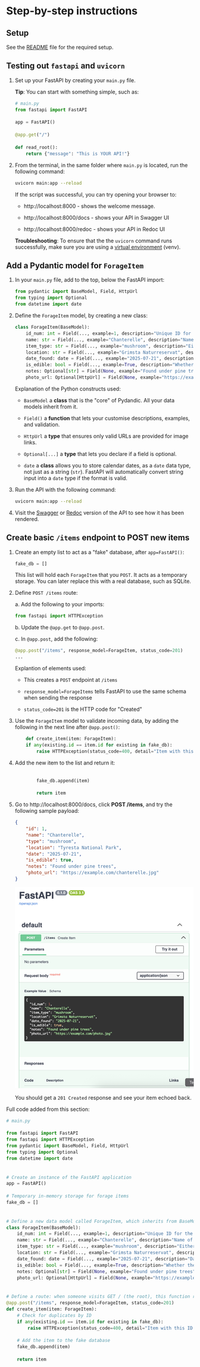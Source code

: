 # Step-by-step instructions

## Setup

See the [README](./README.md#setup) file for the required setup.

## Testing out `fastapi` and `uvicorn`

1. Set up your FastAPI by creating your `main.py` file.

    **Tip**: You can start with something simple, such as:

    ```python
    # main.py
    from fastapi import FastAPI

    app = FastAPI()

    @app.get("/")

    def read_root():
        return {"message": "This is YOUR API!"}
    ```

1. From the terminal, in the same folder where `main.py` is located, run the following command:

    ```bash
    uvicorn main:app --reload
    ````

    If the script was successful, you can try opening your browser to:

    * http://localhost:8000 - shows the welcome message.

    * http://localhost:8000/docs - shows your API in Swagger UI

    * http://localhost:8000/redoc - shows your API in Redoc UI

    **Troubleshooting**: To ensure that the the `uvicorn` command runs successfully, make sure you are using a [virtual environment](https://code.visualstudio.com/docs/python/tutorial-fastapi) (venv).


## Add a Pydantic model for `ForageItem`

1. In your `main.py` file, add to the top, below the FastAPI import:

    ```python
    from pydantic import BaseModel, Field, HttpUrl
    from typing import Optional
    from datetime import date
    ```
1. Define the `ForageItem` model, by creating a new class:

    ```python
    class ForageItem(BaseModel):
        id_num: int = Field(..., example=1, description="Unique ID for the item")
        name: str = Field(..., example="Chanterelle", description="Name of the mushroom or berry")
        item_type: str = Field(..., example="mushroom", description="Either 'mushroom' or 'berry'")
        location: str = Field(..., example="Grimsta Naturreservat", description="Where it was found")
        date_found: date = Field(..., example="2025-07-21", description="Date of the foraging event")
        is_edible: bool = Field(..., example=True, description="Whether the item is safe to eat")
        notes: Optional[str] = Field(None, example="Found under pine trees", description="Extra notes")
        photo_url: Optional[HttpUrl] = Field(None, example="https://example.com/photo.jpg" description="Optional image link")
    ```

    Explanation of the Python constructs used:

    * `BaseModel` a **class** that is the "core" of Pydandic. All your data models inherit from it.

    * `Field()` a **function** that lets your customise descriptions, examples, and validation.

    * `HttpUrl` a **type** that ensures only valid URLs are provided for image links.

    * `Optional[...]` a **type** that lets you declare if a field is optional.

    * `date` a **class** allows you to store calendar dates, as a `date` data type, not just as a string (`str`). FastAPI will automatically convert string input into a `date` type if the format is valid.

1. Run the API with the following command:

    ```bash
    uvicorn main:app --reload
    ````

1. Visit the [Swagger](http://localhost:8000/docs "http://localhost:8000/docs") or [Redoc](http://localhost:8000/redoc "http://localhost:8000/redoc") version of the API to see how it has been rendered.

## Create basic `/items` endpoint to **POST** new items

1. Create an empty list to act as a "fake" database, after `app=FastAPI()`:

    ```python
    fake_db = []
    ```

    This list will hold each `ForageItem` that you `POST`. It acts as a temporary storage. You can later replace this with a real database, such as SQLite.

1. Define `POST /items` route:

    a. Add the following to your imports:

    ```python
    from fastapi import HTTPException
    ```

    b. Update the `@app.get` to `@app.post`.

    c. In `@app.post`, add the following:

    ```python
    @app.post("/items", response_model=ForageItem, status_code=201)
    ...
    ```

    Explantion of elements used:

    * This creates a `POST` endpoint at `/items`

    * `response_model=ForageItems` tells FastAPI to use the same schema when sending the response

    * `status_code=201` is the HTTP code for "Created"

1. Use the `ForageItem` model to validate incoming data, by adding the following in the next line after `@app.post()`:

    ```python
        def create_item(item: ForageItem):
        if any(existing.id == item.id for existing in fake_db):
            raise HTTPException(status_code=400, detail="Item with this ID already exists.")


    ```

1. Add the new item to the list and return it:

    ```python

            fake_db.append(item)

            return item
    ```

1. Go to http://localhost:8000/docs, click **POST /items**, and try the following sample payload:

    ```json
    {
        "id": 1,
        "name": "Chanterelle",
        "type": "mushroom",
        "location": "Tyresta National Park",
        "date": "2025-07-21",
        "is_edible": true,
        "notes": "Found under pine trees",
        "photo_url": "https://example.com/chanterelle.jpg"
    }
    ```
    ![Add items endpoint to POST](./images/create_basic_items_post.png)

    You should get a ``201 Created`` response and see your item echoed back.


Full code added from this section:

```python
# main.py

from fastapi import FastAPI
from fastapi import HTTPException
from pydantic import BaseModel, Field, HttpUrl
from typing import Optional
from datetime import date


# Create an instance of the FastAPI application
app = FastAPI()

# Temporary in-memory storage for forage items
fake_db = []


# Define a new data model called ForageItem, which inherits from BaseModel, so FastAPI knows how to parse, validate, and document it
class ForageItem(BaseModel):
    id_num: int = Field(..., example=1, description="Unique ID for the item")
    name: str = Field(..., example="Chanterelle", description="Name of the mushroom or berry")
    item_type: str = Field(..., example="mushroom", description="Either 'mushroom' or 'berry'")
    location: str = Field(..., example="Grimsta Naturreservat", description="Where it was found")
    date_found: date = Field(..., example="2025-07-21", description="Date of the foraging event")
    is_edible: bool = Field(..., example=True, description="Whether the item is safe to eat")
    notes: Optional[str] = Field(None, example="Found under pine trees", description="Extra notes")
    photo_url: Optional[HttpUrl] = Field(None, example="https://example.com/photo.jpg", description="Optional image link")


# Define a route: when someone visits GET / (the root), this function runs
@app.post("/items", response_model=ForageItem, status_code=201)
def create_item(item: ForageItem):
    # Check for duplicates by ID
    if any(existing.id == item.id for existing in fake_db):
        raise HTTPException(status_code=400, detail="Item with this ID already exists.")

    # Add the item to the fake database
    fake_db.append(item)

    return item

```
